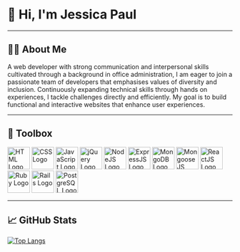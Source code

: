 # 👋 Hi, I'm Jessica Paul

---

## 👩‍💻 About Me

A web developer with strong communication and interpersonal skills cultivated through a background in office administration, I am eager to join a passionate team of developers that emphasises values of diversity and inclusion. Continuously expanding technical skills through hands on experiences, I tackle challenges directly and efficiently. My goal is to build functional and interactive websites that enhance user experiences. 

---

## 🧰 Toolbox

<img src="https://cdn.worldvectorlogo.com/logos/html5.svg" alt="HTML Logo" width="50" height="50"/> <img src="https://cdn.worldvectorlogo.com/logos/css3.svg" alt="CSS Logo" width="50" height="50"/> <img src="https://cdn.worldvectorlogo.com/logos/logo-javascript.svg" alt="JavaScript Logo" width="50" height="50"/> <img src="https://cdn.worldvectorlogo.com/logos/jquery.svg" alt="jQuery Logo" width="50" height="50"/> <img src="https://cdn.worldvectorlogo.com/logos/nodejs.svg" alt="NodeJS Logo" width="50" height="50"/> <img src="https://cdn.worldvectorlogo.com/logos/express-109.svg" alt="ExpressJS Logo" width="50" height="50"/> <img src="https://cdn.worldvectorlogo.com/logos/mongodb.svg" alt="MongoDB Logo" width="50" height="50"/> <img src="https://cdn.worldvectorlogo.com/logos/mongoose-1.svg" alt="MongooseJS Logo" width="50" height="50"/> <img src="https://cdn.worldvectorlogo.com/logos/react-2.svg" alt="ReactJS Logo" width="50" height="50"/> <img src="https://cdn.worldvectorlogo.com/logos/ruby.svg" alt="Ruby Logo" width="50" height="50"/> <img src="https://cdn.worldvectorlogo.com/logos/rails-1.svg" alt="Rails Logo" width="50" height="50"/> <img src="https://cdn.worldvectorlogo.com/logos/postgresql.svg" alt="PostgreSQL Logo" width="50" height="50"/>

---

## 📈 GitHub Stats

[![Top Langs](https://github-readme-stats.vercel.app/api/top-langs/?username=jesspaul&theme=radical&layout=compact)](https://github.com/anuraghazra/github-readme-stats)
